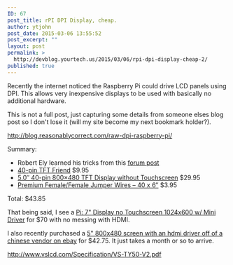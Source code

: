 ```yaml
---
ID: 67
post_title: rPI DPI Display, cheap.
author: ytjohn
post_date: 2015-03-06 13:55:52
post_excerpt: ""
layout: post
permalink: >
  http://devblog.yourtech.us/2015/03/06/rpi-dpi-display-cheap-2/
published: true
---
```

Recently the internet noticed the Raspberry Pi could drive LCD panels using DPI. This allows very inexpensive displays to be used with basically no additional hardware.

This is not a full post, just capturing some details from someone elses blog post so I don't lose it (will my site become my next bookmark holder?).

http://blog.reasonablycorrect.com/raw-dpi-raspberry-pi/

Summary:

<ul>
<li>Robert Ely learned his tricks from this <a href="http://www.raspberrypi.org/forums/viewtopic.php?f=100&amp;t=86658">forum post</a></li>
<li><a href="https://www.adafruit.com/products/1932">40-pin TFT Friend</a> $9.95</li>
<li><a href="https://www.adafruit.com/products/1680">5.0″ 40-pin 800×480 TFT Display without Touchscreen</a>  $29.95</li>
<li><a href="https://www.adafruit.com/products/266">Premium Female/Female Jumper Wires – 40 x 6″</a> $3.95</li>
</ul>

Total: $43.85

That being said, I see a <a href="https://www.adafruit.com/products/2300">Pi: 7" Display no Touchscreen 1024x600 w/ Mini Driver</a> for $70 with no messing with HDMI.

I also recently purchased a <a href="http://www.ebay.com/itm/HDMI-lcd-Controller-board-VS-TY50-V2-5inch-HSD050IDW1-Lcd-Remote-control-/360938515563?ssPageName=ADME:X:AAQ:US:1123">5"  800x480 screen with an hdmi driver off of a chinese vendor on ebay</a> for $42.75. It just takes a month or so to arrive.

http://www.vslcd.com/Specification/VS-TY50-V2.pdf
